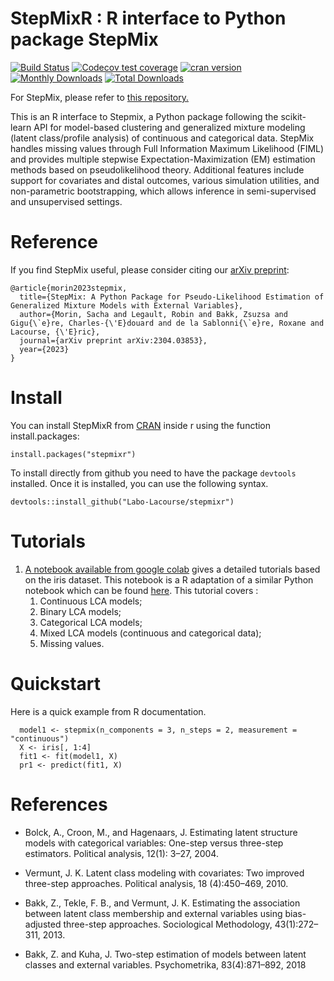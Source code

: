 # StepMixR : R interface to Python package StepMix

<!-- badges: start -->
[![Build Status](https://api.travis-ci.com/stepmixr/stepmixr.svg?branch=master)](https://app.travis-ci.com/github/stepmixr/stepmixr)
[![Codecov test coverage](https://codecov.io/gh/stepmixr/OpenMx/branch/master/graph/badge.svg)](https://app.codecov.io/gh/stepmixr/Ostepmixr?branch=master)
[![cran version](http://www.r-pkg.org/badges/version/stepmixr)](https://cran.r-project.org/package=stepmixr)
[![Monthly Downloads](https://cranlogs.r-pkg.org/badges/stepmixr)](https://cranlogs.r-pkg.org/badges/stepmixr)
[![Total Downloads](https://cranlogs.r-pkg.org/badges/grand-total/stepmixr)](https://cranlogs.r-pkg.org/badges/grand-total/stepmixr)
<!-- badges: end -->

For StepMix, please refer to <a href="https://github.com/Labo-Lacourse/stepmix">this repository.</a>

This is an R interface to Stepmix, a Python package following the scikit-learn API for model-based clustering and generalized mixture modeling (latent class/profile analysis) of continuous and categorical data. StepMix handles missing values through Full Information Maximum Likelihood (FIML) and provides multiple stepwise Expectation-Maximization (EM) estimation methods based on pseudolikelihood theory. Additional features include support for covariates and distal outcomes, various simulation utilities, and non-parametric bootstrapping, which allows inference in semi-supervised and unsupervised settings.

# Reference
If you find StepMix useful, please consider citing our [arXiv preprint](https://arxiv.org/abs/2304.03853):
```
@article{morin2023stepmix,
  title={StepMix: A Python Package for Pseudo-Likelihood Estimation of Generalized Mixture Models with External Variables},
  author={Morin, Sacha and Legault, Robin and Bakk, Zsuzsa and Gigu{\`e}re, Charles-{\'E}douard and de la Sablonni{\`e}re, Roxane and Lacourse, {\'E}ric},
  journal={arXiv preprint arXiv:2304.03853},
  year={2023}
}
```

# Install
You can install StepMixR from [CRAN](https://cran.r-project.org/web/packages/stepmixr/index.html) inside r using the function install.packages: 
```
install.packages("stepmixr")
```
To install directly from github you need to have the package `devtools` installed. Once it is installed, you can use the following syntax.

```
devtools::install_github("Labo-Lacourse/stepmixr")
```

# Tutorials

1. [A notebook available from google colab](https://colab.research.google.com/drive/1MzGHRO5kfs9OT3cRICJ1Ey94PHHnxFdO#scrollTo=b4T6zgxtbmY_) gives a detailed tutorials based on the iris dataset.  This notebook is a R adaptation of a similar Python notebook which can be found [here](https://colab.research.google.com/drive/1KAxcvxjL_vB2lAG9e47we7hrf_2fR1eK?usp=sharing). This tutorial covers : 
    1. Continuous LCA models;
    2. Binary LCA models;
    3. Categorical LCA models;
    4. Mixed LCA models (continuous and categorical data);
    5. Missing values.

# Quickstart

Here is a quick example from R documentation. 

```
  model1 <- stepmix(n_components = 3, n_steps = 2, measurement = "continuous")
  X <- iris[, 1:4]
  fit1 <- fit(model1, X)
  pr1 <- predict(fit1, X)
```
# References
- Bolck, A., Croon, M., and Hagenaars, J. Estimating latent structure models with categorical variables: One-step
versus three-step estimators. Political analysis, 12(1): 3–27, 2004.
- Vermunt, J. K. Latent class modeling with covariates: Two improved three-step approaches. Political analysis,
18 (4):450–469, 2010.

- Bakk, Z., Tekle, F. B., and Vermunt, J. K. Estimating the association between latent class membership and external
variables using bias-adjusted three-step approaches. Sociological Methodology, 43(1):272–311, 2013.

- Bakk, Z. and Kuha, J. Two-step estimation of models between latent classes and external variables. Psychometrika,
83(4):871–892, 2018

